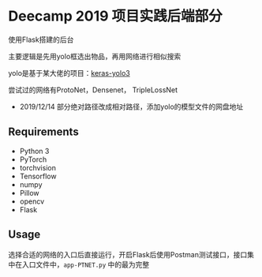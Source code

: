 # Deecamp 2019 项目实践后端部分
使用Flask搭建的后台

主要逻辑是先用yolo框选出物品，再用网络进行相似搜索

yolo是基于某大佬的项目：[keras-yolo3](https://github.com/qqwweee/keras-yolo3)

尝试过的网络有ProtoNet，Densenet， TripleLossNet

- 2019/12/14 部分绝对路径改成相对路径，添加yolo的模型文件的网盘地址

## Requirements
+ Python 3
+ PyTorch
+ torchvision
+ Tensorflow
+ numpy
+ Pillow
+ opencv
+ Flask

## Usage

选择合适的网络的入口后直接运行，开启Flask后使用Postman测试接口，接口集中在入口文件中，`app-PTNET.py` 中的最为完整